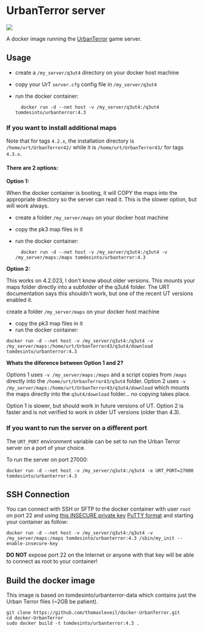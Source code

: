 UrbanTerror server
==================

[![](https://badge.imagelayers.io/tomdesinto/urbanterror:latest.svg)](https://imagelayers.io/?images=tomdesinto/urbanterror:latest 'Get your own badge on imagelayers.io')

A docker image running the [UrbanTerror](http://urbanterror.info) game server.


Usage
-----

- create a `/my_server/q3ut4` directory on your docker host machine
- copy your UrT `server.cfg` config file in `/my_server/q3ut4`
- run the docker container:

        docker run -d --net host -v /my_server/q3ut4:/q3ut4 tomdesinto/urbanterror:4.3



### If you want to install additional maps

Note that for tags `4.2.x`, the installation directory is `/home/urt/UrbanTerror42/` while it is `/home/urt/UrbanTerror43/` for tags `4.3.x`.

#### There are 2 options:

**Option 1:**

When the docker container is booting, it will COPY the maps into the appropriate directory so the server can read it.  This is the slower option, but will work always.

- create a folder `/my_server/maps` on your docker host machine
- copy the pk3 map files in it
- run the docker container:

        docker run -d --net host -v /my_server/q3ut4:/q3ut4 -v /my_server/maps:/maps tomdesinto/urbanterror:4.3

**Option 2:**

This works on 4.2.023, I don't know about older versions.  This mounts your maps folder directly into a subfolder of the q3ut4 folder.  The URT documentation says this shouldn't work, but one of the recent UT versions enabled it.  

 create a folder `/my_server/maps` on your docker host machine
- copy the pk3 map files in it
- run the docker container:

```
docker run -d --net host -v /my_server/q3ut4:/q3ut4 -v /my_server/maps:/home/urt/UrbanTerror43/q3ut4/download tomdesinto/urbanterror:4.3
```

**Whats the diference between Option 1 and 2?**  

Options 1 uses `-v /my_server/maps:/maps` and a script copies from `/maps` directly into the `/home/urt/UrbanTerror43/q3ut4` folder.  Option 2 uses `-v /my_server/maps:/home/urt/UrbanTerror43/q3ut4/download` which mounts the maps directly into the `q3ut4/download` folder... no copying takes place.

Option 1 is slower, but should work in future versions of UT.  Option 2 is faster and is not verified to work in older UT versions (older than 4.3).

### If you want to run the server on a different port

The `URT_PORT` environment variable can be set to run the Urban Terror server on a port of your choice.

To run the server on port 27000:

    docker run -d --net host -v /my_server/q3ut4:/q3ut4 -e URT_PORT=27000 tomdesinto/urbanterror:4.3



SSH Connection
--------------

You can connect with SSH or SFTP to the docker container with user `root` on port 22 and using [this INSECURE private key](http://bit.ly/1hc36Ii) [PuTTY format](http://bit.ly/NfDhxG) and starting your container as follow:

    docker run -d --net host -v /my_server/q3ut4:/q3ut4 -v /my_server/maps:/maps tomdesinto/urbanterror:4.3 /sbin/my_init --enable-insecure-key

   
   
**DO NOT** expose port 22 on the Internet or anyone with that key will be able to connect as root to your container!                             


Build the docker image
----------------------

This image is based on tomdesinto/urbanterror-data which contains just the Urban Terror files (~2GB be patient).

    git clone https://github.com/thomasleveil/docker-UrbanTerror.git
    cd docker-UrbanTerror
    sudo docker build -t tomdesinto/urbanterror:4.3 .


